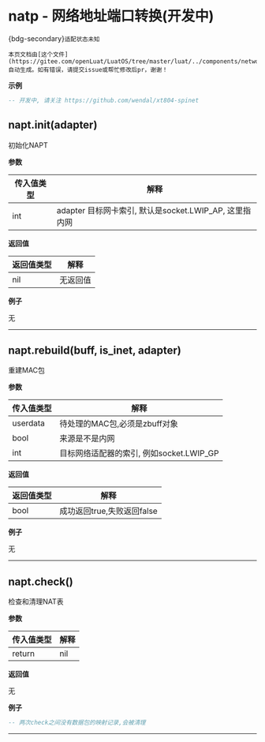 # natp - 网络地址端口转换(开发中)

{bdg-secondary}`适配状态未知`

```{note}
本页文档由[这个文件](https://gitee.com/openLuat/LuatOS/tree/master/luat/../components/network/ulwip/binding/luat_lib_napt.c)自动生成。如有错误，请提交issue或帮忙修改后pr，谢谢！
```


**示例**

```lua
-- 开发中, 请关注 https://github.com/wendal/xt804-spinet

```

## napt.init(adapter)



初始化NAPT

**参数**

|传入值类型|解释|
|-|-|
|int|adapter 目标网卡索引, 默认是socket.LWIP_AP, 这里指内网|

**返回值**

|返回值类型|解释|
|-|-|
|nil|无返回值|

**例子**

无

---

## napt.rebuild(buff, is_inet, adapter)



重建MAC包

**参数**

|传入值类型|解释|
|-|-|
|userdata|待处理的MAC包,必须是zbuff对象|
|bool|来源是不是内网|
|int|目标网络适配器的索引, 例如socket.LWIP_GP|

**返回值**

|返回值类型|解释|
|-|-|
|bool|成功返回true,失败返回false|

**例子**

无

---

## napt.check()



检查和清理NAT表

**参数**

|传入值类型|解释|
|-|-|
|return|nil|

**返回值**

无

**例子**

```lua
-- 两次check之间没有数据包的映射记录,会被清理

```

---

